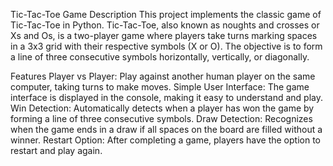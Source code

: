 Tic-Tac-Toe Game
Description
This project implements the classic game of Tic-Tac-Toe in Python. Tic-Tac-Toe, also known as noughts and crosses or Xs and Os, is a two-player game where players take turns marking spaces in a 3x3 grid with their respective symbols (X or O). The objective is to form a line of three consecutive symbols horizontally, vertically, or diagonally.

Features
Player vs Player: Play against another human player on the same computer, taking turns to make moves.
Simple User Interface: The game interface is displayed in the console, making it easy to understand and play.
Win Detection: Automatically detects when a player has won the game by forming a line of three consecutive symbols.
Draw Detection: Recognizes when the game ends in a draw if all spaces on the board are filled without a winner.
Restart Option: After completing a game, players have the option to restart and play again.
